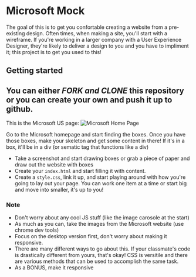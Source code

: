# Microsoft Mock

The goal of this is to get you confortable creating a website from a pre-existing design. Often times, when making a site, you'll start with a wireframe. If you're working in a larger company with a User Experience Designer, they're likely to deliver a design to you and you have to impliment it; this project is to get you used to this!

## Getting started

You can either *FORK and CLONE* this repository or you can create your own and push it up to github.
-

This is the Microsoft US page:
![Microsoft Home Page]("./MicrosoftMockImg.png")

Go to the Microsoft homepage and start finding the boxes. Once you have those boxes, make your skeleton and get some content in there! If it's in a box, it'll be in a div (or sematic tag that functions like a div)

* Take a screenshot and start drawing boxes or grab a piece of paper and draw out the website with boxes
* Create your `index.html` and start filling it with content.
* Create a `style.css`, link it up, and start playing around with how you're going to lay out your page. You can work one item at a time or start big and move into smaller, it's up to you!


### Note
* Don't worry about any cool JS stuff (like the image carosole at the start)
* As much as you can, take the images from the Microsoft website (use chrome dev tools)
* Focus on the desktop version first, don't worry about making it responsive.
* There are many different ways to go about this. If your classmate's code is drastically different from yours, that's okay! CSS is versitile and there are various methods that can be used to accomplish the same task.
* As a BONUS, make it responsive